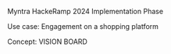 Myntra HackeRamp 2024
Implementation Phase

Use case: Engagement on a shopping platform

Concept: VISION BOARD
